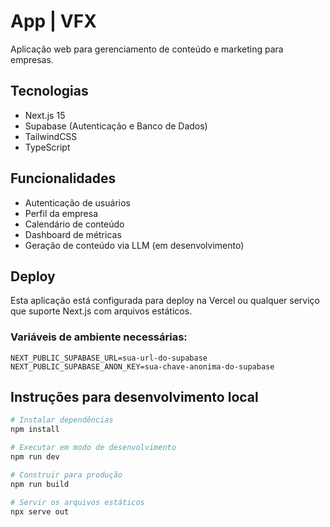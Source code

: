 # App | VFX

Aplicação web para gerenciamento de conteúdo e marketing para empresas.

## Tecnologias

- Next.js 15
- Supabase (Autenticação e Banco de Dados)
- TailwindCSS
- TypeScript

## Funcionalidades

- Autenticação de usuários
- Perfil da empresa
- Calendário de conteúdo
- Dashboard de métricas
- Geração de conteúdo via LLM (em desenvolvimento)

## Deploy

Esta aplicação está configurada para deploy na Vercel ou qualquer serviço que suporte Next.js com arquivos estáticos.

### Variáveis de ambiente necessárias:

```
NEXT_PUBLIC_SUPABASE_URL=sua-url-do-supabase
NEXT_PUBLIC_SUPABASE_ANON_KEY=sua-chave-anonima-do-supabase
```

## Instruções para desenvolvimento local

```bash
# Instalar dependências
npm install

# Executar em modo de desenvolvimento
npm run dev

# Construir para produção
npm run build

# Servir os arquivos estáticos
npx serve out
``` 